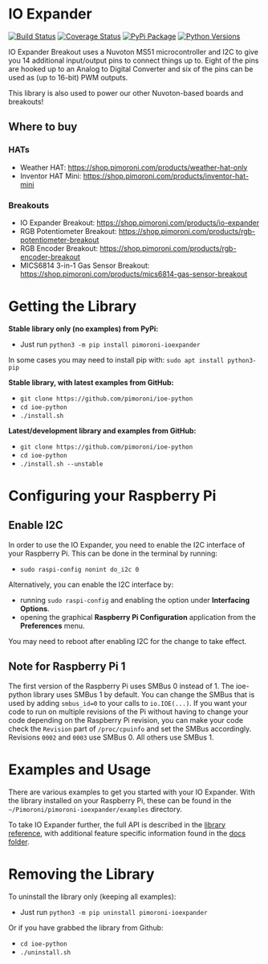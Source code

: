 # IO Expander

[![Build Status](https://img.shields.io/github/actions/workflow/status/pimoroni/ioe-python/test.yml?branch=main)](https://github.com/pimoroni/ioe-python/actions/workflows/test.yml)
[![Coverage Status](https://coveralls.io/repos/github/pimoroni/ioe-python/badge.svg?branch=master)](https://coveralls.io/github/pimoroni/ioe-python?branch=master)
[![PyPi Package](https://img.shields.io/pypi/v/pimoroni-ioexpander.svg)](https://pypi.python.org/pypi/pimoroni-ioexpander)
[![Python Versions](https://img.shields.io/pypi/pyversions/pimoroni-ioexpander.svg)](https://pypi.python.org/pypi/pimoroni-ioexpander)

IO Expander Breakout uses a Nuvoton MS51 microcontroller and I2C to give you 14 additional input/output pins to connect things up to. Eight of the pins are hooked up to an Analog to Digital Converter and six of the pins can be used as (up to 16-bit) PWM outputs.

This library is also used to power our other Nuvoton-based boards and breakouts!

## Where to buy

### HATs

* Weather HAT: https://shop.pimoroni.com/products/weather-hat-only
* Inventor HAT Mini: https://shop.pimoroni.com/products/inventor-hat-mini


### Breakouts

* IO Expander Breakout: https://shop.pimoroni.com/products/io-expander
* RGB Potentiometer Breakout: https://shop.pimoroni.com/products/rgb-potentiometer-breakout
* RGB Encoder Breakout: https://shop.pimoroni.com/products/rgb-encoder-breakout
* MICS6814 3-in-1 Gas Sensor Breakout: https://shop.pimoroni.com/products/mics6814-gas-sensor-breakout


# Getting the Library

**Stable library only (no examples) from PyPi:**

* Just run `python3 -m pip install pimoroni-ioexpander`

In some cases you may need to install pip with: `sudo apt install python3-pip`

**Stable library, with latest examples from GitHub:**

* `git clone https://github.com/pimoroni/ioe-python`
* `cd ioe-python`
* `./install.sh`

**Latest/development library and examples from GitHub:**

* `git clone https://github.com/pimoroni/ioe-python`
* `cd ioe-python`
* `./install.sh --unstable`


# Configuring your Raspberry Pi

## Enable I2C

In order to use the IO Expander, you need to enable the I2C interface of your Raspberry Pi. This can be done in the terminal by running:

* `sudo raspi-config nonint do_i2c 0`

Alternatively, you can enable the I2C interface by:
* running `sudo raspi-config` and enabling the option under **Interfacing Options**.
* opening the graphical **Raspberry Pi Configuration** application from the **Preferences** menu.

You may need to reboot after enabling I2C for the change to take effect.

## Note for Raspberry Pi 1

The first version of the Raspberry Pi uses SMBus 0 instead of 1. The ioe-python library uses SMBus 1 by default.
You can change the SMBus that is used by adding `smbus_id=0` to your calls to `io.IOE(...)`. If you want your code to run on multiple revisions of the Pi without having to change your code depending on the Raspberry Pi revision, you can make your code check the `Revision` part of `/proc/cpuinfo` and set the SMBus accordingly. Revisions `0002` and `0003` use SMBus 0. All others use SMBus 1.

# Examples and Usage

There are various examples to get you started with your IO Expander. With the library installed on your Raspberry Pi, these can be found in the `~/Pimoroni/pimoroni-ioexpander/examples` directory.

To take IO Expander further, the full API is described in the [library reference](/REFERENCE.md), with additional feature specific information found in the [docs folder](/docs).


# Removing the Library

To uninstall the library only (keeping all examples):

* Just run `python3 -m pip uninstall pimoroni-ioexpander`

Or if you have grabbed the library from Github:

* `cd ioe-python`
* `./uninstall.sh`
